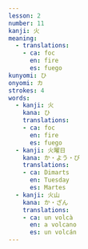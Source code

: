 ```yaml
---
lesson: 2
number: 11
kanji: 火
meaning:
  - translations:
    - ca: foc
      en: fire
      es: fuego
kunyomi: ひ
onyomi: カ
strokes: 4
words:
  - kanji: 火
    kana: ひ
    translations:
    - ca: foc
      en: fire
      es: fuego
  - kanji: 火曜日
    kana: か・よう・び
    translations:
    - ca: Dimarts
      en: Tuesday
      es: Martes
  - kanji: 火山
    kana: か・ざん
    translations:
    - ca: un volcà
      en: a volcano
      es: un volcán
---
```

